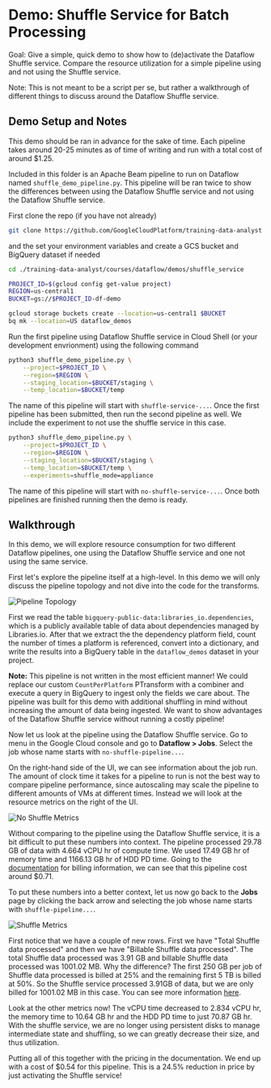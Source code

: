 # Demo: Shuffle Service for Batch Processing

Goal: Give a simple, quick demo to show how to (de)activate the Dataflow Shuffle service. Compare the resource utilization for a simple pipeline using and not using the Shuffle service.

Note: This is not meant to be a script per se, but rather a walkthrough of different things to discuss around the Dataflow Shuffle service.

## Demo Setup and Notes

This demo should be ran in advance for the sake of time. Each pipeline takes around 20-25 minutes as of time of writing and run with a total cost of around $1.25.

Included in this folder is an Apache Beam pipeline to run on Dataflow named `shuffle_demo_pipeline.py`. This pipeline will be ran twice to show the differences between using the Dataflow Shuffle service and not using the Dataflow Shuffle service.

First clone the repo (if you have not already)

```bash
git clone https://github.com/GoogleCloudPlatform/training-data-analyst
```

and the set your environment variables and create a GCS bucket and BigQuery dataset if needed

```bash
cd ./training-data-analyst/courses/dataflow/demos/shuffle_service

PROJECT_ID=$(gcloud config get-value project)
REGION=us-central1
BUCKET=gs://$PROJECT_ID-df-demo

gcloud storage buckets create --location=us-central1 $BUCKET
bq mk --location=US dataflow_demos
```

Run the first pipeline using Dataflow Shuffle service in Cloud Shell (or your development envrionment) using the following command

```bash
python3 shuffle_demo_pipeline.py \
    --project=$PROJECT_ID \
    --region=$REGION \
    --staging_location=$BUCKET/staging \
    --temp_location=$BUCKET/temp
```

The name of this pipeline will start with `shuffle-service-...`. Once the first pipeline has been submitted, then run the second pipeline as well. We include the experiment to not use the shuffle service in this case.

```bash
python3 shuffle_demo_pipeline.py \
    --project=$PROJECT_ID \
    --region=$REGION \
    --staging_location=$BUCKET/staging \
    --temp_location=$BUCKET/temp \
    --experiments=shuffle_mode=appliance
```

The name of this pipeline will start with `no-shuffle-service-...`. Once both pipelines are finished running then the demo is ready.

## Walkthrough

In this demo, we will explore resource consumption for two different Dataflow pipelines, one using the Dataflow Shuffle service and one not using the same service.

First let's explore the pipeline itself at a high-level. In this demo we will only discuss the pipeline topology and not dive into the code for the transforms.

![Pipeline Topology](img/Dataflow_Pipeline.png)

First we read the table `bigquery-public-data:libraries_io.dependencies`, which is a publicly available table of data about dependencies managed by Libraries.io. After that we extract the the dependency platform field, count the number of times a platform is referenced, convert into a dictionary, and write the results into a BigQuery table in the `dataflow_demos` dataset in your project.

**Note:** This pipeline is not written in the most efficient manner! We could replace our custom `CountPerPlatform` PTransform with a combiner and execute a query in BigQuery to ingest only the fields we care about. The pipeline was built for this demo with additional shuffling in mind without increasing the amount of data being ingested. We want to show advantages of the Dataflow Shuffle service without running a costly pipeline!

Now let us look at the pipeline using the Dataflow Shuffle service. Go to menu in the Google Cloud console and go to **Dataflow > Jobs**. Select the job whose name starts with `no-shuffle-pipeline...`. 

On the right-hand side of the UI, we can see information about the job run. The amount of clock time it takes for a pipeline to run is not the best way to compare pipeline performance, since autoscaling may scale the pipeline to different amounts of VMs at different times. Instead we will look at the resource metrics on the right of the UI.

![No Shuffle Metrics](img/No_Shuffle.png)

Without comparing to the pipeline using the Dataflow Shuffle service, it is a bit difficult to put these numbers into context. The pipeline processed 29.78 GB of data with 4.664 vCPU hr of compute time. We used 17.49 GB hr of memory time and 1166.13 GB hr of HDD PD time. Going to the [documentation](https://cloud.google.com/dataflow/pricing) for billing information, we can see that this pipeline cost around $0.71.

To put these numbers into a better context, let us now go back to the **Jobs** page by clicking the back arrow and selecting the job whose name starts with `shuffle-pipeline...`.

![Shuffle Metrics](img/Shuffle.png)

First notice that we have a couple of new rows. First we have "Total Shuffle data processed" and then we have "Billable Shuffle data processed". The total Shuffle data processed was 3.91 GB and billable Shuffle data processed was 1001.02 MB. Why the difference? The first 250 GB per job of Shuffle data processed is billed at 25% and the remaining first 5 TB is billed at 50%. So the Shuffle service processed 3.91GB of data, but we are only billed for 1001.02 MB in this case. You can see more information [here](https://cloud.google.com/dataflow/pricing#dataflow_shuffle_pricing_details).

Look at the other metrics now! The vCPU time decreased to 2.834 vCPU hr, the memory time to 10.64 GB hr and the HDD PD time to just 70.87 GB hr. With the shuffle service, we are no longer using persistent disks to manage intermediate state and shuffling, so we can greatly decrease their size, and thus utilization. 

Putting all of this together with the pricing in the documentation. We end up with a cost of $0.54 for this pipeline. This is a 24.5% reduction in price by just activating the Shuffle service!